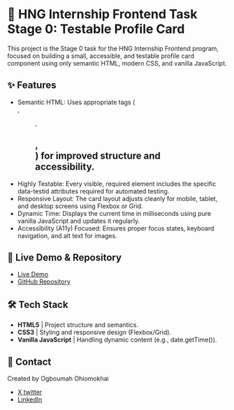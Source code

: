 # 🚀 HNG Internship Frontend Task __Stage 0__: Testable Profile Card
This project is the Stage 0 task for the HNG Internship Frontend program, focused on building a small, accessible, and testable profile card component using only semantic HTML, modern CSS, and vanilla JavaScript.

## ✨ Features
 * Semantic HTML: Uses appropriate tags (<article>, <figure>, <h2>, <nav>) for improved structure and accessibility.
 * Highly Testable: Every visible, required element includes the specific data-testid attributes required for automated testing.
 * Responsive Layout: The card layout adjusts cleanly for mobile, tablet, and desktop screens using Flexbox or Grid.
 * Dynamic Time: Displays the current time in milliseconds using pure vanilla JavaScript and updates it regularly.
 * Accessibility (A11y) Focused: Ensures proper focus states, keyboard navigation, and alt text for images.

## 🔗 Live Demo & Repository
 * [Live Demo](https://uriri-007.github.io/HNG-Profile-Card/)
 * [GitHub Repository](https://github.com/Uriri-007/HNG-Profile-Card.git)

## 🛠️ Tech Stack
 * __HTML5__ | Project structure and semantics.
 * __CSS3__ | Styling and responsive design (Flexbox/Grid).
 * __Vanilla JavaScript__ | Handling dynamic content (e.g., date.getTime()).

## 🤝 Contact
Created by Ogboumah Ohiomokhai
 * [X twitter](https://x.com/IamOkhai?t=HXGli6Z3fuO4aaFeBNfv6w&s=09)
 * [LinkedIn](https://www.linkedin.com/in/okhai-ogboumah-605166365?utm_source=share&utm_campaign=share_via&utm_content=profile&utm_medium=android_app)
